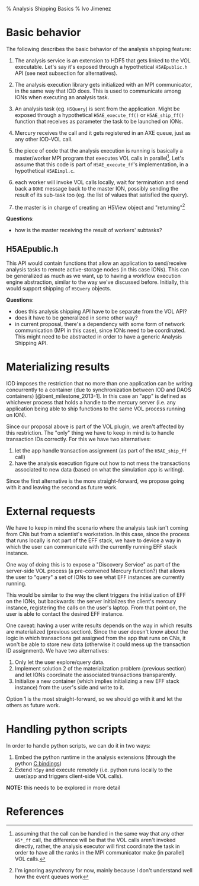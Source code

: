 % Analysis Shipping Basics
% Ivo Jimenez

# Basic behavior

The following describes the basic behavior of the analysis shipping feature:

 1. The analysis service is an extension to HDF5 that gets linked to the VOL executable. Let's say 
    it's exposed through a hypothetical `H5AEpublic.h` API (see next subsection for alternatives).

 2. The analysis execution library gets initialized with an MPI communicator, in the same way that 
    IOD does. This is used to communicate among IONs when executing an analysis task.

 3. An analysis task (eg. `H5Query`) is sent from the application. Might be exposed through a 
    hypothetical `H5AE_execute_ff()` or `H5AE_ship_ff()` function that receives as parameter the 
    task to be launched on IONs.

 4. Mercury receives the call and it gets registered in an AXE queue, just as any other IOD-VOL 
    call.

 5. the piece of code that the analysis execution is running is basically a master/worker MPI 
    program that executes VOL calls in parallel[^vol]. Let's assume that this code is part of 
    `H5AE_execute_ff`'s implementation, in a hypothetical `H5AEimpl.c`.

 6. each worker will invoke VOL calls locally, wait for termination and send back a `DONE` message 
    back to the master ION, possibly sending the result of its sub-task too (eg. the list of values 
    that satisfied the query).

 7. the master is in charge of creating an H5View object and "returning"[^noasynch]

**Questions**:

  - how is the master receiving the result of workers' subtasks?

[^vol]: assuming that the call can be handled in the same way that any other `H5*_ff` call, the 
difference will be that the VOL calls aren't invoked directly, rather, the analysis executor will 
first coordinate the task in order to have all the ranks in the MPI communicator make (in parallel) 
VOL calls.

[^noasynch]: I'm ignoring asynchrony for now, mainly because I don't understand well how the event 
queues work

## H5AEpublic.h

This API would contain functions that allow an application to send/receive analysis tasks to remote 
active-storage nodes (in this case IONs). This can be generalized as much as we want, up to having a 
workflow execution engine abstraction, similar to the way we've discussed before. Initially, this 
would support shipping of `H5Query` objects.

**Questions**:

  - does this analysis shipping API have to be separate from the VOL API?
  - does it have to be generalized in some other way?
  - in current proposal, there's a dependency with some form of network communication (MPI in this 
    case), since IONs need to be coordinated. This might need to be abstracted in order to have a 
    generic Analysis Shipping API.

# Materializing results

IOD imposes the restriction that no more than one application can be writing concurrently to a 
container (due to synchronization between IOD and DAOS containers) [@bent_milestone_2013-1]. In this 
case an "app" is defined as whichever process that holds a handle to the mercury server (i.e. any 
application being able to ship functions to the same VOL process running on ION).

Since our proposal above is part of the VOL plugin, we aren't affected by this restriction. The 
"only" thing we have to keep in mind is to handle transaction IDs correctly. For this we have two 
alternatives:

 1. let the app handle transaction assignment (as part of the `H5AE_ship_ff` call)
 2. have the analysis execution figure out how to not mess the transactions associated to new data 
    (based on what the simulation app is writing).

Since the first alternative is the more straight-forward, we propose going with it and leaving the 
second as future work.

# External requests

We have to keep in mind the scenario where the analysis task isn't coming from CNs but from a 
scientist's workstation. In this case, since the process that runs locally is not part of the EFF 
stack, we have to device a way in which the user can communicate with the currently running EFF 
stack instance.

One way of doing this is to expose a "Discovery Service" as part of the server-side VOL process (a 
pre-convened Mercury function?) that allows the user to "query" a set of IONs to see what EFF 
instances are currently running.

This would be similar to the way the client triggers the initialization of EFF on the IONs, but 
backwards: the server initializes the client's mercury instance, registering the calls on the user's 
laptop. From that point on, the user is able to contact the desired EFF instance.

One caveat: having a user write results depends on the way in which results are materialized 
(previous section). Since the user doesn't know about the logic in which transactions get assigned 
from the app that runs on CNs, it won't be able to store new data (otherwise it could mess up the 
transaction ID assignment). We have two alternatives:

 1. Only let the user explore/query data.
 2. Implement solution 2 of the materialization problem (previous section) and let IONs coordinate 
    the associated transactions transparently.
 3. Initialize a new container (which implies initializing a new EFF stack instance) from the user's 
    side and write to it.

Option 1 is the most straight-forward, so we should go with it and let the others as future work.

# Handling python scripts

In order to handle python scripts, we can do it in two ways:

 1. Embed the python runtime in the analysis extensions (through the python [C bindings][pybinds])
 2. Extend `h5py` and execute remotely (i.e. python runs locally to the user/app and triggers 
    client-side VOL calls).

**NOTE:** this needs to be explored in more detail

# References

[pybinds]: http://docs.python.org/2/c-api/intro.html#embedding-python
